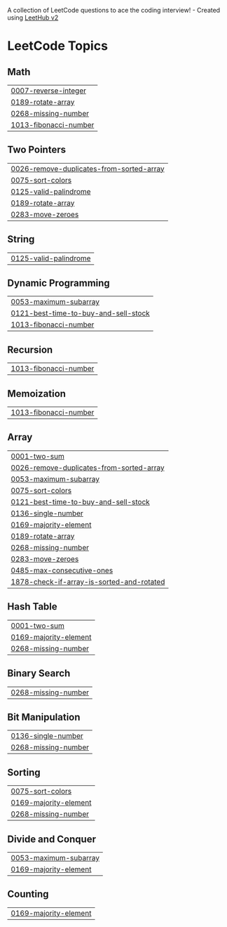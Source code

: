 A collection of LeetCode questions to ace the coding interview! - Created using [LeetHub v2](https://github.com/arunbhardwaj/LeetHub-2.0)
<!---LeetCode Topics Start-->
# LeetCode Topics
## Math
|  |
| ------- |
| [0007-reverse-integer](https://github.com/Umais-Ah/Leetcode-DSA-Solutions-/tree/master/0007-reverse-integer) |
| [0189-rotate-array](https://github.com/Umais-Ah/Leetcode/tree/master/0189-rotate-array) |
| [0268-missing-number](https://github.com/Umais-Ah/Leetcode/tree/master/0268-missing-number) |
| [1013-fibonacci-number](https://github.com/Umais-Ah/Leetcode-DSA-Solutions-/tree/master/1013-fibonacci-number) |
## Two Pointers
|  |
| ------- |
| [0026-remove-duplicates-from-sorted-array](https://github.com/Umais-Ah/Leetcode/tree/master/0026-remove-duplicates-from-sorted-array) |
| [0075-sort-colors](https://github.com/Umais-Ah/Leetcode/tree/master/0075-sort-colors) |
| [0125-valid-palindrome](https://github.com/Umais-Ah/Leetcode-DSA-Solutions-/tree/master/0125-valid-palindrome) |
| [0189-rotate-array](https://github.com/Umais-Ah/Leetcode/tree/master/0189-rotate-array) |
| [0283-move-zeroes](https://github.com/Umais-Ah/Leetcode/tree/master/0283-move-zeroes) |
## String
|  |
| ------- |
| [0125-valid-palindrome](https://github.com/Umais-Ah/Leetcode-DSA-Solutions-/tree/master/0125-valid-palindrome) |
## Dynamic Programming
|  |
| ------- |
| [0053-maximum-subarray](https://github.com/Umais-Ah/Leetcode/tree/master/0053-maximum-subarray) |
| [0121-best-time-to-buy-and-sell-stock](https://github.com/Umais-Ah/Leetcode/tree/master/0121-best-time-to-buy-and-sell-stock) |
| [1013-fibonacci-number](https://github.com/Umais-Ah/Leetcode-DSA-Solutions-/tree/master/1013-fibonacci-number) |
## Recursion
|  |
| ------- |
| [1013-fibonacci-number](https://github.com/Umais-Ah/Leetcode-DSA-Solutions-/tree/master/1013-fibonacci-number) |
## Memoization
|  |
| ------- |
| [1013-fibonacci-number](https://github.com/Umais-Ah/Leetcode-DSA-Solutions-/tree/master/1013-fibonacci-number) |
## Array
|  |
| ------- |
| [0001-two-sum](https://github.com/Umais-Ah/Leetcode/tree/master/0001-two-sum) |
| [0026-remove-duplicates-from-sorted-array](https://github.com/Umais-Ah/Leetcode/tree/master/0026-remove-duplicates-from-sorted-array) |
| [0053-maximum-subarray](https://github.com/Umais-Ah/Leetcode/tree/master/0053-maximum-subarray) |
| [0075-sort-colors](https://github.com/Umais-Ah/Leetcode/tree/master/0075-sort-colors) |
| [0121-best-time-to-buy-and-sell-stock](https://github.com/Umais-Ah/Leetcode/tree/master/0121-best-time-to-buy-and-sell-stock) |
| [0136-single-number](https://github.com/Umais-Ah/Leetcode/tree/master/0136-single-number) |
| [0169-majority-element](https://github.com/Umais-Ah/Leetcode/tree/master/0169-majority-element) |
| [0189-rotate-array](https://github.com/Umais-Ah/Leetcode/tree/master/0189-rotate-array) |
| [0268-missing-number](https://github.com/Umais-Ah/Leetcode/tree/master/0268-missing-number) |
| [0283-move-zeroes](https://github.com/Umais-Ah/Leetcode/tree/master/0283-move-zeroes) |
| [0485-max-consecutive-ones](https://github.com/Umais-Ah/Leetcode/tree/master/0485-max-consecutive-ones) |
| [1878-check-if-array-is-sorted-and-rotated](https://github.com/Umais-Ah/Leetcode/tree/master/1878-check-if-array-is-sorted-and-rotated) |
## Hash Table
|  |
| ------- |
| [0001-two-sum](https://github.com/Umais-Ah/Leetcode/tree/master/0001-two-sum) |
| [0169-majority-element](https://github.com/Umais-Ah/Leetcode/tree/master/0169-majority-element) |
| [0268-missing-number](https://github.com/Umais-Ah/Leetcode/tree/master/0268-missing-number) |
## Binary Search
|  |
| ------- |
| [0268-missing-number](https://github.com/Umais-Ah/Leetcode/tree/master/0268-missing-number) |
## Bit Manipulation
|  |
| ------- |
| [0136-single-number](https://github.com/Umais-Ah/Leetcode/tree/master/0136-single-number) |
| [0268-missing-number](https://github.com/Umais-Ah/Leetcode/tree/master/0268-missing-number) |
## Sorting
|  |
| ------- |
| [0075-sort-colors](https://github.com/Umais-Ah/Leetcode/tree/master/0075-sort-colors) |
| [0169-majority-element](https://github.com/Umais-Ah/Leetcode/tree/master/0169-majority-element) |
| [0268-missing-number](https://github.com/Umais-Ah/Leetcode/tree/master/0268-missing-number) |
## Divide and Conquer
|  |
| ------- |
| [0053-maximum-subarray](https://github.com/Umais-Ah/Leetcode/tree/master/0053-maximum-subarray) |
| [0169-majority-element](https://github.com/Umais-Ah/Leetcode/tree/master/0169-majority-element) |
## Counting
|  |
| ------- |
| [0169-majority-element](https://github.com/Umais-Ah/Leetcode/tree/master/0169-majority-element) |
<!---LeetCode Topics End-->